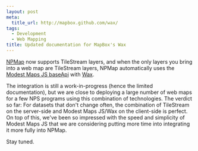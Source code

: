 ```yaml
--- 
layout: post
meta: 
  title_url: http://mapbox.github.com/wax/
tags: 
  - Development
  - Web Mapping
title: Updated documentation for MapBox's Wax
---
```


[NPMap](http://maps.nps.gov) now supports TileStream layers, and when the only layers you bring into a web map are TileStream layers, NPMap automatically uses the [Modest Maps JS baseApi](http://maps.nps.gov/support/modestmaps-base-api.html) with [Wax](http://mapbox.github.com/wax/).

The integration is still a work-in-progress (hence the limited documentation), but we are close to deploying a large number of web maps for a few NPS programs using this combination of technologies. The verdict so far: For datasets that don't change often, the combination of TileStream on the server-side and Modest Maps JS/Wax on the client-side is perfect. On top of this, we've been so impressed with the speed and simplicity of Modest Maps JS that we are considering putting more time into integrating it more fully into NPMap.

Stay tuned.